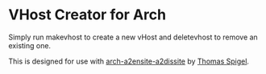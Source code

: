 # VHost Creator for Arch

Simply run makevhost to create a new vHost and deletevhost to remove an existing one.

This is designed for use with [arch-a2ensite-a2dissite](https://github.com/thomas-spigel/arch-a2ensite-a2dissite) by [Thomas Spigel](https://github.com/thomas-spigel).